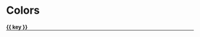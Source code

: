 # Colors

<section>
  <div
    v-if="$page.colors"
    v-for="(group, key, i) in $page.colors"
    :key="i"
    class="color-group">
    <h4>{{ key }}</h4>
    <div class="colors">
      <swatch
        v-for="(color, i) in group"
        :key="i"
        :color="color"/>
    </div>
  </div> 
</section>

<script>
export default {
  beforeMount() {
    const colors = Array.from(document.styleSheets)
      .filter(sheet => sheet.href === null || sheet.href.startsWith(window.location.origin))
      .reduce((acc, sheet) => {
        acc = [
          ...acc,
          ...Array.from(sheet.cssRules).reduce((def, rule) => {
            def = rule.selectorText === ':root'
              ? [...def, ...Array.from(rule.style).filter(name => name.startsWith("--"))]
              : def

            return def
          }, [])
        ]

        return acc
      }, [])

    this.$page.colors = {
      Blue: colors.filter(i => i.includes('blue')),
      Steal: colors.filter(i => i.includes('steal')),
      Red: colors.filter(i => i.includes('red')),
      Green: colors.filter(i => i.includes('green')),
      Yellow: colors.filter(i => i.includes('yellow')),
      Black: colors.filter(i => i.includes('black')),
      Grey: colors.filter(i => i.includes('grey')),
      White: colors.filter(i => i.includes('white'))
    }
  }
}
</script>

<style lang="scss">
.color-group {
  margin-bottom: 2rem;
  h4 {
    margin: 0;
    border-bottom: 1px solid 
  }
  .colors {
    display: grid;
    grid-template-columns: 1fr 1fr;
  }
}
</style>
